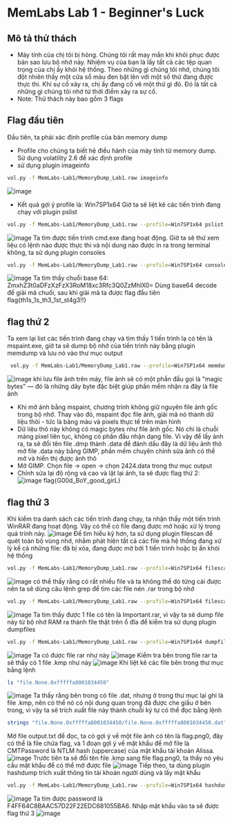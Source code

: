 # MemLabs Lab 1 - Beginner's Luck
## Mô tả thử thách
- Máy tính của chị tôi bị hỏng. Chúng tôi rất may mắn khi khôi phục được bản sao lưu bộ nhớ này. Nhiệm vụ của bạn là lấy tất cả các tệp quan trọng của chị ấy khỏi hệ thống. Theo những gì chúng tôi nhớ, chúng tôi đột nhiên thấy một cửa sổ màu đen bật lên với một số thứ đang được thực thi. Khi sự cố xảy ra, chị ấy đang cố vẽ một thứ gì đó. Đó là tất cả những gì chúng tôi nhớ từ thời điểm xảy ra sự cố.
- Note: Thử thách này bao gồm 3 flags
## Flag đầu tiên
Đầu tiên, ta phải xác định profile của bản memory dump
- Profile cho chúng ta biết hệ điều hành của máy tính từ memory dump. Sử dụng volatility 2.6 để xác định profile
- sử dụng plugin imageinfo
```bash
vol.py -f MemLabs-Lab1/MemoryDump_Lab1.raw imageinfo
```
![image](https://github.com/user-attachments/assets/8974147a-246a-4d4f-8aa6-8359a6d449a1)
- Kết quả gợi ý profile là: Win7SP1x64
Giờ ta sẽ liệt kê các tiến trình đang chạy với plugin pslist
```bash
vol.py -f MemLabs-Lab1/MemoryDump_Lab1.raw --profile=Win7SP1x64 pslist
```
![image](https://github.com/user-attachments/assets/f5ecdf65-d5f1-423a-b102-b05cb3c2822e)
Ta tìm được tiến trình cmd.exe đang hoạt động. Giờ ta sẽ thử xem liệu có lệnh nào được thực thi và nội dung nào được in ra trong terminal không, ta sử dụng plugin consoles
```bash
vol.py -f MemLabs-Lab1/MemoryDump_Lab1.raw --profile=Win7SP1x64 consoles
```
![image](https://github.com/user-attachments/assets/eb0225b9-d248-46d0-85b7-c8d6b71bbccd)
Ta tìm thấy chuỗi base 64: ZmxhZ3t0aDFzXzFzX3RoM18xc3Rfc3Q0ZzMhIX0=
Dùng base64 decode để giải mã chuối, sau khi giải mã ta được flag đầu tiên
flag{th1s_1s_th3_1st_st4g3!!}
## flag thứ 2
Ta xem lại list các tiến trình đang chạy và tìm thấy 1 tiến trình lạ có tên là mspaint.exe, giờ ta sẽ dump bộ nhớ của tiến trình này bằng plugin memdump và lưu nó vào thư mục output
```bash
 vol.py -f MemLabs-Lab1/MemoryDump_Lab1.raw --profile=Win7SP1x64 memdump -p 2424 -D output/
```
![image](https://github.com/user-attachments/assets/5443817d-1ca2-4ded-b037-f3b3f036249c)
khi lưu file ảnh trên máy, file ảnh sẽ có một phần đầu gọi là "magic bytes" — đó là những dãy byte đặc biệt giúp phần mềm nhận ra đây là file ảnh
- Khi mở ảnh bằng mspaint, chương trình không giữ nguyên file ảnh gốc trong bộ nhớ. Thay vào đó, mspaint đọc file ảnh, giải mã nó thành dữ liệu thôi - tức là bảng màu và pixels thực tế trên màn hình
- Dữ liệu thô này không có magic bytes như file ảnh gốc. Nó chỉ là chuỗi mảng pixel liên tục, không có phần đầu nhận dạng file.
Vì vậy để lấy ảnh ra, ta sẽ đổi tên file .dmp thành .data để đánh dấu đây là dữ liệu ảnh thô
mở file .data này bằng GIMP, phần mềm chuyên chỉnh sửa ảnh có thể mở và hiển thị được ảnh thô
- Mở GIMP. Chọn file -> open -> chọn 2424.data trong thư mục output
- Chỉnh sửa lại độ rộng và cao và lật lại ảnh, ta sẽ được flag thứ 2:
  ![image](https://github.com/user-attachments/assets/54b5a9eb-e922-4aa8-975d-7f4ab9fa9f3f)
  flag{G00d_BoY_good_girL}
## flag thứ 3
Khi kiểm tra danh sách các tiến trình đang chạy, ta nhận thấy một tiến trình WinRAR đang hoạt động. Vậy có thể có file đang được mở hoặc xử lý trong quá trình này.
  ![image](https://github.com/user-attachments/assets/c600f10c-6cc7-4e56-ab74-10489fed29ce)
Để tìm hiểu kỹ hơn, ta sử dụng plugin filescan để quét toàn bộ vùng nhớ, nhằm phát hiện tất cả các file mà hệ thống đang xử lý kể cả những file:
đã bị xóa, đang được mở bởi 1 tiến trình hoặc bị ẩn khỏi hệ thống
```bash
vol.py -f MemLabs-Lab1/MemoryDump_Lab1.raw --profile=Win7SP1x64 filescan
```
![image](https://github.com/user-attachments/assets/a2c26a89-ef11-45d4-bea4-9984f1ecd60a)
có thể thấy rằng có rất nhiều file và ta không thể dò từng cái được nên ta sẽ dùng câu lệnh grep để tìm các file nén .rar trong bộ nhớ
```bash
vol.py -f MemLabs-Lab1/MemoryDump_Lab1.raw --profile=Win7SP1x64 filescan | grep -i '.rar'
```
![image](https://github.com/user-attachments/assets/aa93d147-8fa0-4c6d-8b09-98a88f939051)
Ta tìm thấy được 1 file có tên là Important.rar, vì vậy ta sẽ dump file này từ bộ nhớ RAM ra thành file thật trên ổ đĩa để kiểm tra sử dụng plugin dumpfiles
```bash
vol.py -f MemLabs-Lab1/MemoryDump_Lab1.raw --profile=Win7SP1x64 dumpfiles -Q 0x000000003fa3ebc0 -D output/
```
![image](https://github.com/user-attachments/assets/9aea04df-f13a-48f8-be97-3b4527901c85)
Ta có được file rar như này
![image](https://github.com/user-attachments/assets/69a5d400-f5f8-47b8-be59-41adf9bb9107)
Kiểm tra bên trong file rar ta sẽ thấy có 1 file .kmp như này
![image](https://github.com/user-attachments/assets/cc75f6de-a8ff-4056-990a-ccb273a42cdc)
Khi liệt kê các file bên trong thư mục bằng lệnh 
```bash
ls "file.None.0xfffffa8001034450"
```
![image](https://github.com/user-attachments/assets/40f12f35-1d01-4594-adc4-b9ef15a98d76)
Ta thấy rằng bên trong có file .dat, nhưng ở trong thư mục lại ghi là file .kmp, nên có thể nó có nội dung quan trọng đã được che giấu ở bên trong, vì vậy ta sẽ trích xuất file này thành chuỗi ký tự có thể đọc bằng lệnh
```bash
strings "file.None.0xfffffa8001034450/file.None.0xfffffa8001034450.dat" > output.txt
```
Mở file output.txt để đọc, ta có gợi ý về một file ảnh có tên là flag.png0, đây có thể là file chứa flag, và 1 đoạn gợi ý về mật khẩu để mở file là CMTPassword là NTLM hash (uppercase) của mật khẩu tài khoản Alissa.
![image](https://github.com/user-attachments/assets/a41043e4-9b52-489d-bb67-f6cd4a246536)
Trước tiên ta sẽ đổi tên file .kmp sang file flag.png0, ta thấy nó yêu cầu mật khẩu để có thể mở được file
![image](https://github.com/user-attachments/assets/567247d9-9130-4f79-908b-f26d506ea6bc)
Tiếp theo, ta dùng plugin hashdump trích xuất thông tin tài khoản người dùng và lấy mật khẩu
```bash
vol.py -f MemLabs-Lab1/MemoryDump_Lab1.raw --profile=Win7SP1x64 hashdump
```
![image](https://github.com/user-attachments/assets/55043c74-d71e-473f-a5ab-76ef7c6dbacf)
Ta tìm được password là F4FF64C8BAAC57D22F22EDC681055BA6. Nhập mật khẩu vào ta sẽ được flag thứ 3
![image](https://github.com/user-attachments/assets/25fd7c21-c1e2-471f-b934-8be0ff23e0a9)















  








